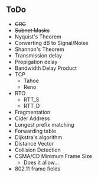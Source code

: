 ## ToDo
- ~~CRC~~
- ~~Subnet Masks~~
- Nyquist's Theorem
- Converting dB to Signal/Noise
- Shannon's Theorem
- Transmission delay
- Propigation delay
- Bandwidth Delay Product
- TCP
  - Tahoe
  - Reno
- RTO
  - RTT_S
  - RTT_D
- Fragmentation
- Cider Address
- Longest prefix matching
- Forwarding table
- Dijkstra's algorithm
- Distance Vector
- Collision Detection
- CSMA/CD Minimum Frame Size
  - Does it allow...
- 802.11 frame fields
